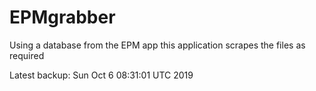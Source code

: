 # EPMgrabber
Using a database from the EPM app this application scrapes the files as required


Latest backup: Sun Oct 6 08:31:01 UTC 2019
